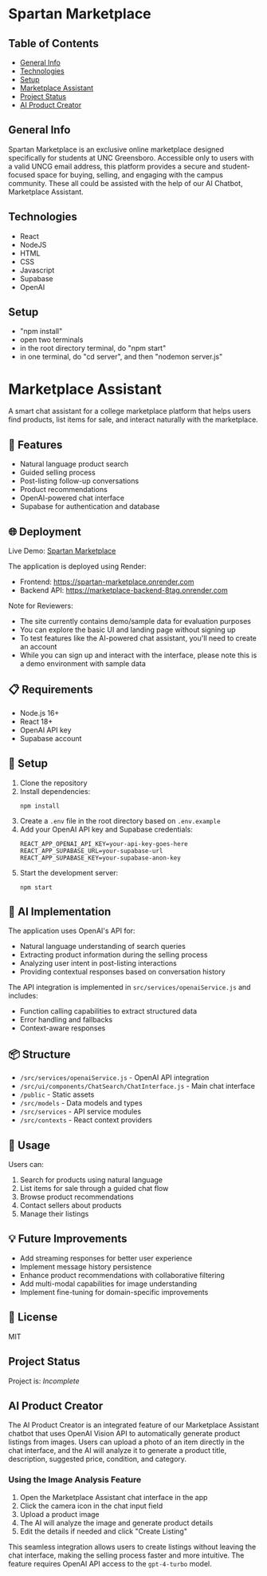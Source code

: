 # Spartan Marketplace

## Table of Contents

- [General Info](#general-info)
- [Technologies](#technologies)
- [Setup](#setup)
- [Marketplace Assistant](#marketplace-assistant)
- [Project Status](#project-status)
- [AI Product Creator](#ai-product-creator)

## General Info

Spartan Marketplace is an exclusive online marketplace designed specifically for students at UNC Greensboro. Accessible only to users with a valid UNCG email address, this platform provides a secure and student-focused space for buying, selling, and engaging with the campus community. These all could be assisted with the help of our AI Chatbot, Marketplace Assistant.

## Technologies

- React
- NodeJS
- HTML
- CSS
- Javascript
- Supabase
- OpenAI

## Setup

- "npm install"
- open two terminals
- in the root directory terminal, do "npm start"
- in one terminal, do "cd server", and then "nodemon server.js"

# Marketplace Assistant

A smart chat assistant for a college marketplace platform that helps users find products, list items for sale, and interact naturally with the marketplace.

## 🚀 Features

- Natural language product search
- Guided selling process
- Post-listing follow-up conversations
- Product recommendations
- OpenAI-powered chat interface
- Supabase for authentication and database

## 🌐 Deployment

Live Demo: [Spartan Marketplace](https://spartan-marketplace.onrender.com)

The application is deployed using Render:

- Frontend: https://spartan-marketplace.onrender.com
- Backend API: https://marketplace-backend-8tag.onrender.com

Note for Reviewers:

- The site currently contains demo/sample data for evaluation purposes
- You can explore the basic UI and landing page without signing up
- To test features like the AI-powered chat assistant, you'll need to create an account
- While you can sign up and interact with the interface, please note this is a demo environment with sample data

## 📋 Requirements

- Node.js 16+
- React 18+
- OpenAI API key
- Supabase account

## 🔧 Setup

1. Clone the repository
2. Install dependencies:
   ```
   npm install
   ```
3. Create a `.env` file in the root directory based on `.env.example`
4. Add your OpenAI API key and Supabase credentials:
   ```
   REACT_APP_OPENAI_API_KEY=your-api-key-goes-here
   REACT_APP_SUPABASE_URL=your-supabase-url
   REACT_APP_SUPABASE_KEY=your-supabase-anon-key
   ```
5. Start the development server:
   ```
   npm start
   ```

## 🧠 AI Implementation

The application uses OpenAI's API for:

- Natural language understanding of search queries
- Extracting product information during the selling process
- Analyzing user intent in post-listing interactions
- Providing contextual responses based on conversation history

The API integration is implemented in `src/services/openaiService.js` and includes:

- Function calling capabilities to extract structured data
- Error handling and fallbacks
- Context-aware responses

## 📦 Structure

- `/src/services/openaiService.js` - OpenAI API integration
- `/src/ui/components/ChatSearch/ChatInterface.js` - Main chat interface
- `/public` - Static assets
- `/src/models` - Data models and types
- `/src/services` - API service modules
- `/src/contexts` - React context providers

## 📝 Usage

Users can:

1. Search for products using natural language
2. List items for sale through a guided chat flow
3. Browse product recommendations
4. Contact sellers about products
5. Manage their listings

## 💡 Future Improvements

- Add streaming responses for better user experience
- Implement message history persistence
- Enhance product recommendations with collaborative filtering
- Add multi-modal capabilities for image understanding
- Implement fine-tuning for domain-specific improvements

## 📄 License

MIT

## Project Status

Project is: _Incomplete_

## AI Product Creator

The AI Product Creator is an integrated feature of our Marketplace Assistant chatbot that uses OpenAI Vision API to automatically generate product listings from images. Users can upload a photo of an item directly in the chat interface, and the AI will analyze it to generate a product title, description, suggested price, condition, and category.

### Using the Image Analysis Feature

1. Open the Marketplace Assistant chat interface in the app
2. Click the camera icon in the chat input field
3. Upload a product image
4. The AI will analyze the image and generate product details
5. Edit the details if needed and click "Create Listing"

This seamless integration allows users to create listings without leaving the chat interface, making the selling process faster and more intuitive. The feature requires OpenAI API access to the `gpt-4-turbo` model.
